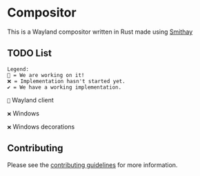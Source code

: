 # Compositor

This is a Wayland compositor written in Rust made using [Smithay](https://smithay.github.io/)

## TODO List

```
Legend:
🚧 = We are working on it!
❌ = Implementation hasn't started yet.
✔️ = We have a working implementation.
```

`🚧` Wayland client

`❌` Windows

`❌` Windows decorations

## Contributing

Please see the [contributing guidelines](https://github.com/Avdan-OS/Compositor/blob/main/CONTRIBUTING.md) for more information.

